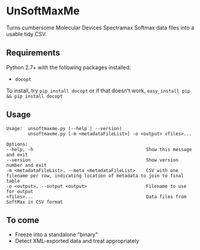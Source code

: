 # UnSoftMaxMe

Turns cumbersome Molecular Devices Spectramax Softmax data files into a usable tidy CSV.

## Requirements
Python 2.7+ with the following packages installed:

* `docopt`

To install, try `pip install docopt` or if that doesn't work, `easy_install pip && pip install docopt`

## Usage

```
Usage:  unsoftmaxme.py (--help | --version)
        unsoftmaxme.py [-m <metadataFileList>] -o <output> <files>...

Options:
--help, -h                                          Show this message and exit
--version                                           Show version number and exit
-m <metadataFileList>, --meta <metadataFileList>    CSV with one filename per row, indicating location of metadata to join to final table
-o <output>, --output <output>                      Filename to use for output
<files>...                                          Data files from SoftMax in CSV format
```

## To come

* Freeze into a standalone "binary"
* Detect XML-exported data and treat appropriately
